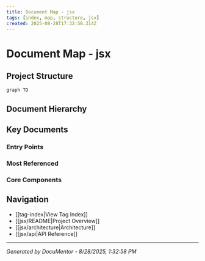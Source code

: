 ```yaml
---
title: Document Map - jsx
tags: [index, map, structure, jsx]
created: 2025-08-28T17:32:58.314Z
---
```


# Document Map - jsx

## Project Structure

```mermaid
graph TD

```

## Document Hierarchy



## Key Documents

### Entry Points


### Most Referenced


### Core Components


## Navigation

- [[tag-index|View Tag Index]]
- [[jsx/README|Project Overview]]
- [[jsx/architecture|Architecture]]
- [[jsx/api|API Reference]]

---
*Generated by DocuMentor - 8/28/2025, 1:32:58 PM*
